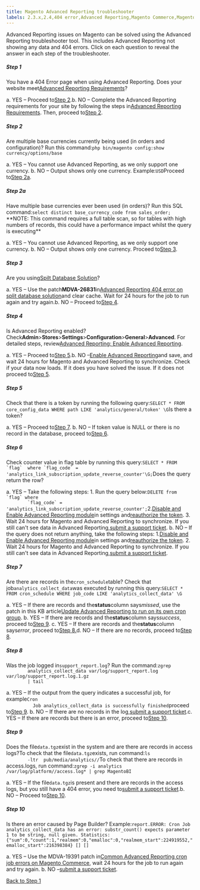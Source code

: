 ```yaml
---
title: Magento Advanced Reporting troubleshooter
labels: 2.3.x,2.4,404 error,Advanced Reporting,Magento Commerce,Magento Commerce Cloud,troubleshooting
---
```


Advanced Reporting issues on Magento can be solved using the Advanced Reporting troubleshooter tool. This includes Advanced Reporting not showing any data and 404 errors. Click on each question to reveal the answer in each step of the troubleshooter.

<div class="zd-accordion">
<div class="zd-accordion-panel">
<h5>Step 1</h5>
<div class="zd-accordion-section">You have a 404 Error page when using Advanced Reporting. Does your website meet<a href="https://docs.magento.com/user-guide/reports/advanced-reporting.html#requirements">Advanced Reporting Requirements</a>?</div>
<p class="zd-accordion-text">a. YES – Proceed to<a class="accordion-anchor" href="#zd-accordion-2">Step 2</a>.b. NO – Complete the Advanced Reporting requirements for your site by following the steps in<a href="https://docs.magento.com/user-guide/reports/advanced-reporting.html#requirements">Advanced Reporting Requirements</a>. Then, proceed to<a class="accordion-anchor" href="#zd-accordion-2">Step 2</a>.</p>
</div>
<div class="zd-accordion">
<div class="zd-accordion-panel">
<h5>Step 2</h5>
<div class="zd-accordion-section">Are multiple base currencies currently being used (in orders and configuration)? Run this command:<code>php bin/magento config:show currency/options/base</code>
</div>
<p class="zd-accordion-text">a. YES – You cannot use Advanced Reporting, as we only support one currency. b. NO –  Output shows only one currency. Example:<code>USD</code>Proceed to<a class="accordion-anchor" href="#zd-accordion-2a">Step 2a</a>.</p>
</div>
<div class="zd-accordion">
<div class="zd-accordion-panel">
<h5>Step 2a</h5>
<div class="zd-accordion-section">Have multiple base currencies ever been used (in orders)? Run this SQL command:<code>select distinct base_currency_code from sales_order;</code> **NOTE: This command requires a full table scan, so for tables with high numbers of records, this could have a performance impact whilst the query is executing**
</div>
<p class="zd-accordion-text">a. YES – You cannot use Advanced Reporting, as we only support one currency. b. NO –  Output shows only one currency. Proceed to<a class="accordion-anchor" href="#zd-accordion-3">Step 3</a>.</p>
</div>
<div class="zd-accordion">
<div class="zd-accordion-panel">
<h5>Step 3</h5>
<div class="zd-accordion-section">Are you using<a href="https://devdocs.magento.com/guides/v2.3/config-guide/multi-master/multi-master.html">Spilt Database Solution</a>?</div>
<p class="zd-accordion-text">a. YES –  Use the patch<strong>MDVA-26831</strong>in<a href="https://support.magento.com/hc/en-us/articles/360044725072-Advanced-Reporting-404-error-on-split-database-solution">Advanced Reporting 404 error on split database solution</a>and clear cache. Wait for 24 hours for the job to run again and try again.b. NO –  Proceed to<a class="accordion-anchor" href="#zd-accordion-4">Step 4</a>.</p>
</div>
<div class="zd-accordion-panel">
<h5>Step 4</h5>
<div class="zd-accordion-section">Is Advanced Reporting enabled? Check<strong>Admin</strong>><strong>Stores</strong>><strong>Settings</strong>><strong>Configuration</strong>><strong>General</strong>><strong>Advanced</strong>. For detailed steps, review<a href="https://docs.magento.com/user-guide/reports/advanced-reporting.html#step-1-enable-advanced-reporting">Advanced Reporting: Enable Advanced Reporting</a>.</div>
<p class="zd-accordion-text">a. YES –  Proceed to<a class="accordion-anchor" href="#zd-accordion-5">Step 5</a>.b. NO –<a href="https://docs.magento.com/user-guide/reports/advanced-reporting.html#step-1-enable-advanced-reporting">Enable Advanced Reporting</a>and save, and wait 24 hours for Magento and Advanced Reporting to synchronize. Check if your data now loads. If it does you have solved the issue. If it does not proceed to<a class="accordion-anchor" href="#zd-accordion-5">Step 5</a>.</p>
</div>
<p></p>
<div class="zd-accordion-panel">
<h5>Step 5</h5>
<div class="zd-accordion-section">Check that there is a token by running the following query:<code>SELECT * FROM core_config_data WHERE path LIKE 'analytics/general/token' \G</code>Is there a token?</div>
<p class="zd-accordion-text">a. YES –  Proceed to<a class="accordion-anchor" href="#zd-accordion-7">Step 7</a>. b. NO –  If token value is NULL or there is no record in the database, proceed to<a class="accordion-anchor" href="#zd-accordion-6">Step 6</a>.</p>
</div>
<p></p>
<div class="zd-accordion-panel">
<h5>Step 6</h5>
<div class="zd-accordion-section">Check counter value in flag table by running this query:<code>SELECT * FROM `flag`  where `flag_code` = 'analytics_link_subscription_update_reverse_counter'\G;</code>Does the query return the row?</div>
<p class="zd-accordion-text">a. YES – Take the following steps:    1. Run the query below:<code>DELETE from `flag` where
        `flag_code` =  'analytics_link_subscription_update_reverse_counter';</code>2.<a href="https://docs.magento.com/user-guide/reports/advanced-reporting.html#step-1-enable-advanced-reporting">Disable and Enable Advanced Reporting module</a>in settings and<a href="https://docs.magento.com/user-guide/reports/advanced-reporting.html#verify-that-the-integration-is-active">reauthorize the token</a>.   3. Wait 24 hours for Magento and Advanced Reporting to synchronize. If you still can't see data in Advanced Reporting,<a href="https://support.magento.com/hc/en-us/articles/360019088251">submit a support ticket</a>. b. NO –  If the query does not return anything, take the following steps:   1.<a href="https://docs.magento.com/user-guide/reports/advanced-reporting.html#step-1-enable-advanced-reporting">Disable and Enable Advanced Reporting module</a>in settings and<a href="https://docs.magento.com/user-guide/reports/advanced-reporting.html#verify-that-the-integration-is-active">reauthorize the token</a>.   2. Wait 24 hours for Magento and Advanced Reporting to synchronize. If you still can't see data in Advanced Reporting,<a href="https://support.magento.com/hc/en-us/articles/360019088251">submit a support ticket</a>.</p>
</div>
<p></p>
<div class="zd-accordion-panel">
<h5>Step 7</h5>
<div class="zd-accordion-section">Are there are records in the<code>cron_schedule</code>table? Check that job<code>analytics_collect_data</code>was executed by running this query:<code>SELECT * FROM cron_schedule WHERE job_code LIKE 'analytics_collect_data' \G</code>
</div>
<p class="zd-accordion-text">a. YES –  If there are records and the<strong>status</strong>column says<em>missed</em>, use the patch in this KB article<a href="https://support.magento.com/hc/en-us/articles/360037681092">Update Advanced Reporting to run on its own cron group</a>. b. YES –  If there are records and the<strong>status</strong>column says<em>success</em>, proceed to<a class="accordion-anchor" href="#zd-accordion-9">Step 9</a>. c. YES – If there are records and the<strong>status</strong>column says<em>error</em>, proceed to<a class="accordion-anchor" href="#zd-accordion-8">Step 8.</a>d. NO –  If there are no records, proceed to<a class="accordion-anchor" href="#zd-accordion-8">Step 8</a>.</p>
</div>
<div class="zd-accordion-panel">
<h5>Step 8</h5>
<div class="zd-accordion-section">Was the job logged in<code>support_report.log</code>? Run the command:<code>zgrep
        analytics_collect_data var/log/support_report.log var/log/support_report.log.1.gz
        | tail</code>
</div>
<p class="zd-accordion-text">a. YES – If the output from the query indicates a successful job, for example<code>Cron
          Job analytics_collect_data is successfully finished</code>proceed to<a class="accordion-anchor" href="#zd-accordion-9">Step 9</a>. b. NO  –  If there are no records in the log,<a href="https://support.magento.com/hc/en-us/articles/360019088251">submit a support ticket</a>.c. YES  – If there are records but there is an error, proceed to<a class="accordion-anchor" href="#zd-accordion-10">Step 10</a>.</p>
</div>
<div class="zd-accordion-panel">
<h5>Step 9</h5>
<div class="zd-accordion-section">Does the file<code>data.tgz</code>exist in the system and are there are records in access logs?To check that the file<code>data.tgz</code>exists, run command:<code>ls
        -ltr  pub/media/analytics/<there should be a directory with
        hash name>/</code>To check that there are records in access.logs, run command:<code>zgrep -i analytics  /var/log/platform/<PATH to access log>/access.log* | grep MagentoBI</code>
</div>
<p class="zd-accordion-text">a. YES – If the file<code>data.tgz</code>is present and there are records in the access logs, but you still have a 404 error, you need to<a href="https://support.magento.com/hc/en-us/articles/360019088251">submit a support ticket</a>.b. NO  – Proceed to<a class="accordion-anchor" href="#zd-accordion-10">Step 10</a>.</p>
</div>
<div class="zd-accordion-panel">
<h5>Step 10</h5>
<div class="zd-accordion-section">Is there an error caused by Page Builder? Example:<code>report.ERROR: Cron Job analytics_collect_data has an error: substr_count() expects parameter 1 to be string, null given. Statistics: {"sum":0,"count":1,"realmem":0,"emalloc":0,"realmem_start":224919552,"emalloc_start":216398384} [] []</code>
</div>
<p class="zd-accordion-text">a. YES – Use the MDVA-19391 patch in<a href="https://support.magento.com/hc/en-us/articles/360044350992">Common Advanced Reporting cron job errors on Magento Commerce</a>, wait 24 hours for the job to run again and try again. b. NO –<a href="https://support.magento.com/hc/en-us/articles/360019088251">submit a support ticket</a>.</p>
</div>
<p><a href="#zd-accordion-1">Back to Step 1</a></p>
</div>
</div>
</div>
